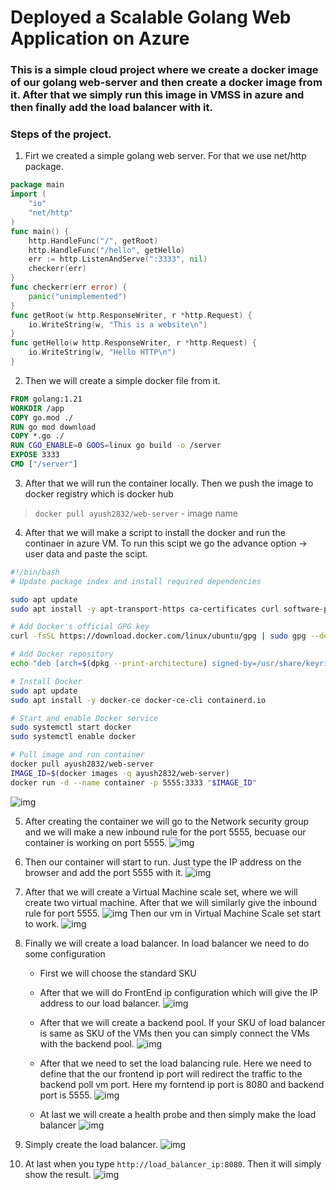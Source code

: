 # Deployed a Scalable Golang Web Application on Azure
### This is a simple cloud project where we create a docker image of our golang web-server and then create a docker image from it. After that we simply run this image in VMSS in azure and then finally add the load balancer with it.
### Steps of the project.

1. Firt we created a simple golang web server. For that we use net/http package.
```go
package main
import (
    "io"
    "net/http"
)
func main() {
    http.HandleFunc("/", getRoot)
    http.HandleFunc("/hello", getHello)
    err := http.ListenAndServe(":3333", nil)
    checkerr(err)
}
func checkerr(err error) {
    panic("unimplemented")
}
func getRoot(w http.ResponseWriter, r *http.Request) {
    io.WriteString(w, "This is a website\n")
}
func getHello(w http.ResponseWriter, r *http.Request) {
    io.WriteString(w, "Hello HTTP\n")
}
```

2. Then we will create a simple docker file from it.
```dockerfile
FROM golang:1.21
WORKDIR /app
COPY go.mod ./
RUN go mod download
COPY *.go ./
RUN CGO_ENABLE=0 GOOS=linux go build -o /server
EXPOSE 3333
CMD ["/server"]
```

3. After that we will run the container locally. Then we push the image to docker registry which is docker hub 
> `docker pull ayush2832/web-server` - image name

4. After that we will make a script to install the docker and run the continaer in azure VM. To run this scipt we go the advance option -> user data and paste the scipt.
```sh
#!/bin/bash
# Update package index and install required dependencies

sudo apt update
sudo apt install -y apt-transport-https ca-certificates curl software-properties-common

# Add Docker's official GPG key
curl -fsSL https://download.docker.com/linux/ubuntu/gpg | sudo gpg --dearmor -o /usr/share/keyrings/docker-archive-keyring.gpg

# Add Docker repository
echo "deb [arch=$(dpkg --print-architecture) signed-by=/usr/share/keyrings/docker-archive-keyring.gpg] https://download.docker.com/linux/ubuntu $(lsb_release -cs) stable" | sudo tee /etc/apt/sources.list.d/docker.list > /dev/null

# Install Docker
sudo apt update
sudo apt install -y docker-ce docker-ce-cli containerd.io

# Start and enable Docker service
sudo systemctl start docker
sudo systemctl enable docker

# Pull image and run container
docker pull ayush2832/web-server
IMAGE_ID=$(docker images -q ayush2832/web-server)
docker run -d --name container -p 5555:3333 "$IMAGE_ID"
```

![img](https://github.com/Ayush2832/Cloud_project/blob/master/Pasted%20image%2020240817142606.png)

5. After creating the container we will go to the Network security group and we will make a new inbound rule for the port 5555, becuase our container is working on port 5555.
![img](https://github.com/Ayush2832/Cloud_project/blob/master/Pasted%20image%2020240818114909.png)

6. Then our container will start to run. Just type the IP address on the browser and add the port 5555 with it.
![img](https://github.com/Ayush2832/Cloud_project/blob/master/Pasted%20image%2020240818115301.png)

7. After that we will create a Virtual Machine scale set, where we will create two virtual machine. After that we will similarly give the inbound rule for port 5555.
![img](https://github.com/Ayush2832/Cloud_project/blob/master/Pasted%20image%2020240818120829.png)
Then our vm in Virtual Machine Scale set start to work.
![img](https://github.com/Ayush2832/Cloud_project/blob/master/Pasted%20image%2020240818120808.png)

8. Finally we will create a load balancer. In load balancer we need to do some configuration
	- First we will choose the standard SKU
	- After that we will do FrontEnd ip configuration which will give the IP address to our load balancer.
	![img](https://github.com/Ayush2832/Cloud_project/blob/master/Pasted%20image%2020240818125503.png)
	
	- After that we will create a backend pool. If your SKU of load balancer is same as SKU of the VMs then you can simply connect the VMs with the backend pool.
	![img](https://github.com/Ayush2832/Cloud_project/blob/master/Pasted%20image%2020240818125215.png)
	
	- After that we need to set the load balancing rule. Here we need to define that the our frontend ip port will redirect the traffic to the backend poll vm port. Here my forntend ip port is 8080 and backend port is 5555.
        ![img](https://github.com/Ayush2832/Cloud_project/blob/master/Pasted%20image%2020240818125503.png)
	
	- At last we will create a health probe and then simply make the load balancer
![img](https://github.com/Ayush2832/Cloud_project/blob/master/Pasted%20image%2020240818125531.png)

9. Simply create the load balancer.
![img](https://github.com/Ayush2832/Cloud_project/blob/master/Pasted%20image%2020240818124930.png)

10. At last when you type `http://load_balancer_ip:8080`. Then it will simply show the result.
![img](https://github.com/Ayush2832/Cloud_project/blob/master/Pasted%20image%2020240818155940.png)
